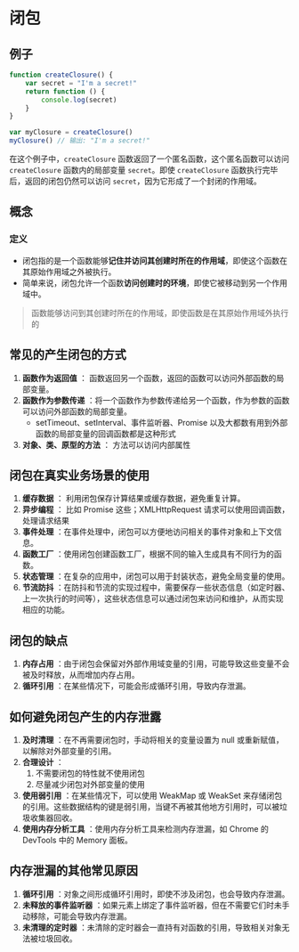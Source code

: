 # 闭包

## 例子

```javascript
function createClosure() {
    var secret = "I'm a secret!"
    return function () {
        console.log(secret)
    }
}

var myClosure = createClosure()
myClosure() // 输出: "I'm a secret!"
```

在这个例子中，`createClosure` 函数返回了一个匿名函数，这个匿名函数可以访问 `createClosure` 函数内的局部变量 `secret`。即使 `createClosure` 函数执行完毕后，返回的闭包仍然可以访问 `secret`，因为它形成了一个封闭的作用域。

## 概念

### 定义

-   闭包指的是一个函数能够**记住并访问其创建时所在的作用域**，即使这个函数在其原始作用域之外被执行。
-   简单来说，闭包允许一个函数**访问创建时的环境**，即使它被移动到另一个作用域中。

> 函数能够访问到其创建时所在的作用域，即使函数是在其原始作用域外执行的

## 常见的产生闭包的方式

1. **函数作为返回值** ： 函数返回另一个函数，返回的函数可以访问外部函数的局部变量。
2. **函数作为参数传递** ：将一个函数作为参数传递给另一个函数，作为参数的函数可以访问外部函数的局部变量。
    - setTimeout、setInterval、事件监听器、Promise 以及大都数有用到外部函数的局部变量的回调函数都是这种形式
3. **对象、类、原型的方法** ： 方法可以访问内部属性

## 闭包在真实业务场景的使用

1. **缓存数据** ： 利用闭包保存计算结果或缓存数据，避免重复计算。
2. **异步编程** ： 比如 Promise 这些；XMLHttpRequest 请求可以使用回调函数，处理请求结果
3. **事件处理** ：在事件处理中，闭包可以方便地访问相关的事件对象和上下文信息。
4. **函数工厂** ：使用闭包创建函数工厂，根据不同的输入生成具有不同行为的函数。
5. **状态管理** ：在复杂的应用中，闭包可以用于封装状态，避免全局变量的使用。
6. **节流防抖** ：在防抖和节流的实现过程中，需要保存一些状态信息（如定时器、上一次执行的时间等），这些状态信息可以通过闭包来访问和维护，从而实现相应的功能。

## 闭包的缺点

1. **内存占用** ：由于闭包会保留对外部作用域变量的引用，可能导致这些变量不会被及时释放，从而增加内存占用。
2. **循环引用** ：在某些情况下，可能会形成循环引用，导致内存泄漏。

## 如何避免闭包产生的内存泄露

1. **及时清理** ：在不再需要闭包时，手动将相关的变量设置为 null 或重新赋值，以解除对外部变量的引用。
2. **合理设计** ：
    1. 不需要闭包的特性就不使用闭包
    2. 尽量减少闭包对外部变量的使用
3. **使用弱引用** ：在某些情况下，可以使用 WeakMap 或 WeakSet 来存储闭包的引用。这些数据结构的键是弱引用，当键不再被其他地方引用时，可以被垃圾收集器回收。
4. **使用内存分析工具** ：使用内存分析工具来检测内存泄漏，如 Chrome 的 DevTools 中的 Memory 面板。

## 内存泄漏的其他常见原因

1. **循环引用** ：对象之间形成循环引用时，即使不涉及闭包，也会导致内存泄漏。
2. **未释放的事件监听器** ：如果元素上绑定了事件监听器，但在不需要它们时未手动移除，可能会导致内存泄漏。
3. **未清理的定时器** ：未清除的定时器会一直持有对函数的引用，导致相关对象无法被垃圾回收。

